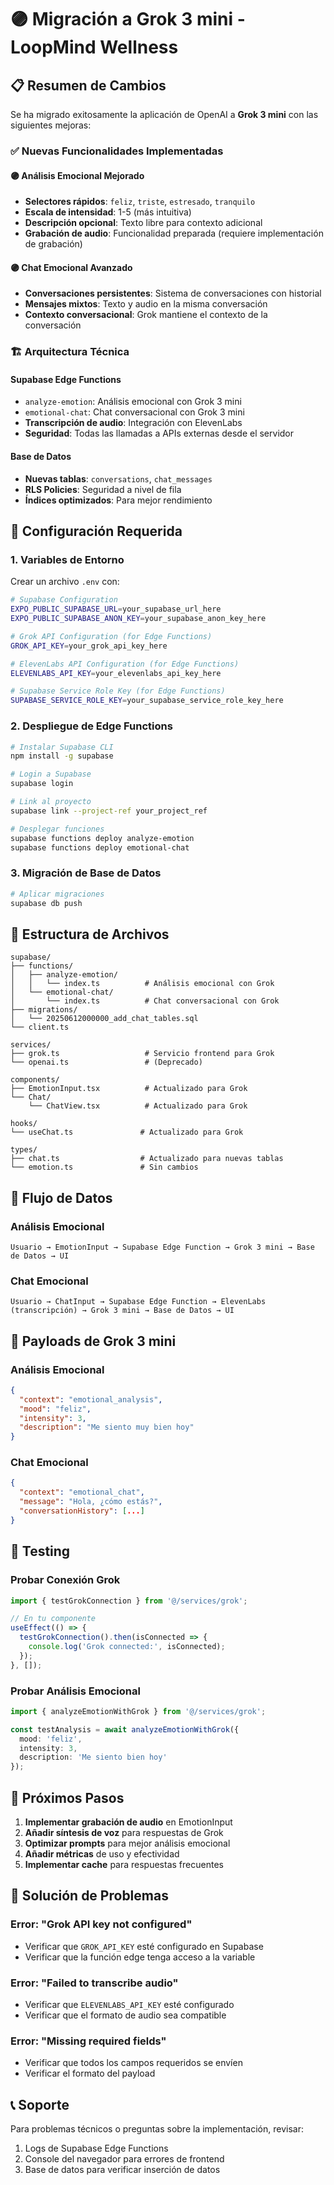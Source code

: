 # 🟣 Migración a Grok 3 mini - LoopMind Wellness

## 📋 Resumen de Cambios

Se ha migrado exitosamente la aplicación de OpenAI a **Grok 3 mini** con las siguientes mejoras:

### ✅ **Nuevas Funcionalidades Implementadas**

#### 🟣 **Análisis Emocional Mejorado**
- **Selectores rápidos**: `feliz`, `triste`, `estresado`, `tranquilo`
- **Escala de intensidad**: 1-5 (más intuitiva)
- **Descripción opcional**: Texto libre para contexto adicional
- **Grabación de audio**: Funcionalidad preparada (requiere implementación de grabación)

#### 🟣 **Chat Emocional Avanzado**
- **Conversaciones persistentes**: Sistema de conversaciones con historial
- **Mensajes mixtos**: Texto y audio en la misma conversación
- **Contexto conversacional**: Grok mantiene el contexto de la conversación

### 🏗️ **Arquitectura Técnica**

#### **Supabase Edge Functions**
- `analyze-emotion`: Análisis emocional con Grok 3 mini
- `emotional-chat`: Chat conversacional con Grok 3 mini
- **Transcripción de audio**: Integración con ElevenLabs
- **Seguridad**: Todas las llamadas a APIs externas desde el servidor

#### **Base de Datos**
- **Nuevas tablas**: `conversations`, `chat_messages`
- **RLS Policies**: Seguridad a nivel de fila
- **Índices optimizados**: Para mejor rendimiento

## 🚀 **Configuración Requerida**

### **1. Variables de Entorno**

Crear un archivo `.env` con:

```bash
# Supabase Configuration
EXPO_PUBLIC_SUPABASE_URL=your_supabase_url_here
EXPO_PUBLIC_SUPABASE_ANON_KEY=your_supabase_anon_key_here

# Grok API Configuration (for Edge Functions)
GROK_API_KEY=your_grok_api_key_here

# ElevenLabs API Configuration (for Edge Functions)
ELEVENLABS_API_KEY=your_elevenlabs_api_key_here

# Supabase Service Role Key (for Edge Functions)
SUPABASE_SERVICE_ROLE_KEY=your_supabase_service_role_key_here
```

### **2. Despliegue de Edge Functions**

```bash
# Instalar Supabase CLI
npm install -g supabase

# Login a Supabase
supabase login

# Link al proyecto
supabase link --project-ref your_project_ref

# Desplegar funciones
supabase functions deploy analyze-emotion
supabase functions deploy emotional-chat
```

### **3. Migración de Base de Datos**

```bash
# Aplicar migraciones
supabase db push
```

## 📁 **Estructura de Archivos**

```
supabase/
├── functions/
│   ├── analyze-emotion/
│   │   └── index.ts          # Análisis emocional con Grok
│   └── emotional-chat/
│       └── index.ts          # Chat conversacional con Grok
├── migrations/
│   └── 20250612000000_add_chat_tables.sql
└── client.ts

services/
├── grok.ts                   # Servicio frontend para Grok
└── openai.ts                 # (Deprecado)

components/
├── EmotionInput.tsx          # Actualizado para Grok
└── Chat/
    └── ChatView.tsx          # Actualizado para Grok

hooks/
└── useChat.ts               # Actualizado para Grok

types/
├── chat.ts                  # Actualizado para nuevas tablas
└── emotion.ts               # Sin cambios
```

## 🔄 **Flujo de Datos**

### **Análisis Emocional**
```
Usuario → EmotionInput → Supabase Edge Function → Grok 3 mini → Base de Datos → UI
```

### **Chat Emocional**
```
Usuario → ChatInput → Supabase Edge Function → ElevenLabs (transcripción) → Grok 3 mini → Base de Datos → UI
```

## 🎯 **Payloads de Grok 3 mini**

### **Análisis Emocional**
```json
{
  "context": "emotional_analysis",
  "mood": "feliz",
  "intensity": 3,
  "description": "Me siento muy bien hoy"
}
```

### **Chat Emocional**
```json
{
  "context": "emotional_chat",
  "message": "Hola, ¿cómo estás?",
  "conversationHistory": [...]
}
```

## 🧪 **Testing**

### **Probar Conexión Grok**
```typescript
import { testGrokConnection } from '@/services/grok';

// En tu componente
useEffect(() => {
  testGrokConnection().then(isConnected => {
    console.log('Grok connected:', isConnected);
  });
}, []);
```

### **Probar Análisis Emocional**
```typescript
import { analyzeEmotionWithGrok } from '@/services/grok';

const testAnalysis = await analyzeEmotionWithGrok({
  mood: 'feliz',
  intensity: 3,
  description: 'Me siento bien hoy'
});
```

## 🔧 **Próximos Pasos**

1. **Implementar grabación de audio** en EmotionInput
2. **Añadir síntesis de voz** para respuestas de Grok
3. **Optimizar prompts** para mejor análisis emocional
4. **Añadir métricas** de uso y efectividad
5. **Implementar cache** para respuestas frecuentes

## 🐛 **Solución de Problemas**

### **Error: "Grok API key not configured"**
- Verificar que `GROK_API_KEY` esté configurado en Supabase
- Verificar que la función edge tenga acceso a la variable

### **Error: "Failed to transcribe audio"**
- Verificar que `ELEVENLABS_API_KEY` esté configurado
- Verificar que el formato de audio sea compatible

### **Error: "Missing required fields"**
- Verificar que todos los campos requeridos se envíen
- Verificar el formato del payload

## 📞 **Soporte**

Para problemas técnicos o preguntas sobre la implementación, revisar:
1. Logs de Supabase Edge Functions
2. Console del navegador para errores de frontend
3. Base de datos para verificar inserción de datos 